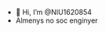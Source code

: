 - 👋 Hi, I’m @NIU1620854
- Almenys no soc enginyer

<!---
NIU1620854/NIU1620854 is a ✨ special ✨ repository because its `README.md` (this file) appears on your GitHub profile.
You can click the Preview link to take a look at your changes.
--->
